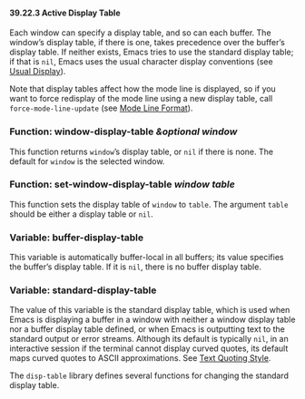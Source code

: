 

#### 39.22.3 Active Display Table

Each window can specify a display table, and so can each buffer. The window’s display table, if there is one, takes precedence over the buffer’s display table. If neither exists, Emacs tries to use the standard display table; if that is `nil`, Emacs uses the usual character display conventions (see [Usual Display](Usual-Display.html)).

Note that display tables affect how the mode line is displayed, so if you want to force redisplay of the mode line using a new display table, call `force-mode-line-update` (see [Mode Line Format](Mode-Line-Format.html)).

### Function: **window-display-table** *\&optional window*

This function returns `window`’s display table, or `nil` if there is none. The default for `window` is the selected window.

### Function: **set-window-display-table** *window table*

This function sets the display table of `window` to `table`. The argument `table` should be either a display table or `nil`.

### Variable: **buffer-display-table**

This variable is automatically buffer-local in all buffers; its value specifies the buffer’s display table. If it is `nil`, there is no buffer display table.

### Variable: **standard-display-table**

The value of this variable is the standard display table, which is used when Emacs is displaying a buffer in a window with neither a window display table nor a buffer display table defined, or when Emacs is outputting text to the standard output or error streams. Although its default is typically `nil`, in an interactive session if the terminal cannot display curved quotes, its default maps curved quotes to ASCII approximations. See [Text Quoting Style](Text-Quoting-Style.html).

The `disp-table` library defines several functions for changing the standard display table.

